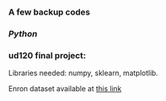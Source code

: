 ### A few backup codes
### *Python*
### ud120 final project:
Libraries needed: numpy, sklearn, matplotlib.

Enron dataset available at [this link](http://www.cs.cmu.edu/~./enron/)
